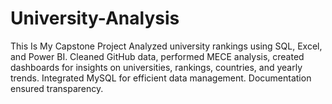 # University-Analysis
This Is My Capstone Project Analyzed university rankings using SQL, Excel, and Power BI. Cleaned GitHub data, performed MECE analysis, created dashboards for insights on universities, rankings, countries, and yearly trends. Integrated MySQL for efficient data management. Documentation ensured transparency.
